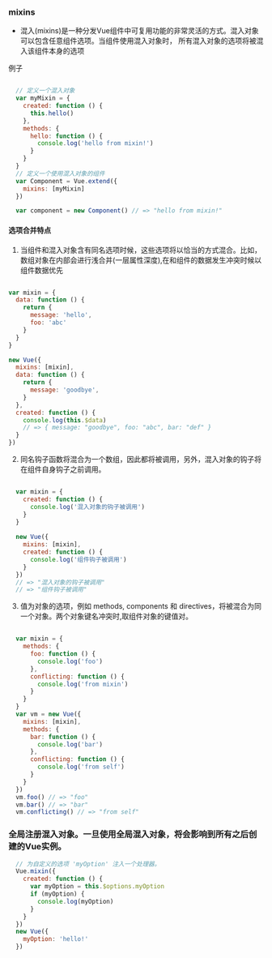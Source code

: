 ### mixins
 * 混入(mixins)是一种分发Vue组件中可复用功能的非常灵活的方式。混入对象可以包含任意组件选项。当组件使用混入对象时，
所有混入对象的选项将被混入该组件本身的选项

例子

```js

  // 定义一个混入对象
  var myMixin = {
    created: function () {
      this.hello()
    },
    methods: {
      hello: function () {
        console.log('hello from mixin!')
      }
    }
  }
  // 定义一个使用混入对象的组件
  var Component = Vue.extend({
    mixins: [myMixin]
  })

  var component = new Component() // => "hello from mixin!"

```


#### 选项合并特点
1. 当组件和混入对象含有同名选项时候，这些选项将以恰当的方式混合。比如，数组对象在内部会进行浅合并(一层属性深度),在和组件的数据发生冲突时候以组件数据优先

```js

var mixin = {
  data: function () {
    return {
      message: 'hello',
      foo: 'abc'
    }
  }
}

new Vue({
  mixins: [mixin],
  data: function () {
    return {
      message: 'goodbye',
    }
  },
  created: function () {
    console.log(this.$data)
    // => { message: "goodbye", foo: "abc", bar: "def" }
  }
})

```

2. 同名钩子函数将混合为一个数组，因此都将被调用，另外，混入对象的钩子将在组件自身钩子之前调用。

```js

  var mixin = {
    created: function () {
      console.log('混入对象的钩子被调用')
    }
  }
  
  new Vue({
    mixins: [mixin],
    created: function () {
      console.log('组件钩子被调用')
    }
  })
  // => "混入对象的钩子被调用"
  // => "组件钩子被调用"

```

3. 值为对象的选项，例如 methods, components 和 directives，将被混合为同一个对象。两个对象键名冲突时,取组件对象的键值对。

```js

  var mixin = {
    methods: {
      foo: function () {
        console.log('foo')
      },
      conflicting: function () {
        console.log('from mixin')
      }
    }
  }
  var vm = new Vue({
    mixins: [mixin],
    methods: {
      bar: function () {
        console.log('bar')
      },
      conflicting: function () {
        console.log('from self')
      }
    }
  })
  vm.foo() // => "foo"
  vm.bar() // => "bar"
  vm.conflicting() // => "from self"

```

### 全局注册混入对象。一旦使用全局混入对象，将会影响到所有之后创建的Vue实例。

```js
  // 为自定义的选项 'myOption' 注入一个处理器。
  Vue.mixin({
    created: function () {
      var myOption = this.$options.myOption
      if (myOption) {
        console.log(myOption)
      }
    }
  })
  new Vue({
    myOption: 'hello!'
  })
  
```



